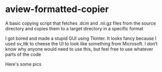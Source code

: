 # aview-formatted-copier
A basic copying script that fetches .dcm and .nii.gz files from the source directory and copies them to a target directory in a specific format

I got bored and made a stupid GUI using Tkinter. It looks fancy because I used sv_ttk to cheese the UI to look like something from Microsoft. 
I don’t know why anyone would need to use this, but feel free to use whatever parts of the code

Here's some pics
